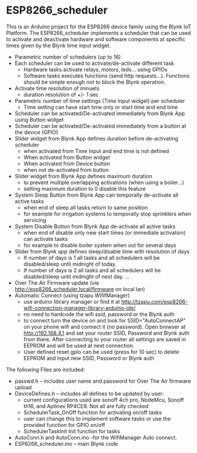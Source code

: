 ﻿# ESP8266_scheduler
This is an Arduino project for the ESP8266 device family using the Blynk IoT Platform.
The ESP8266_scheduler implements a scheduler that can be used to activate and deactivate hardware and software components at specific times given by the Blynk time input widget.

  - Parametric number of schedulers (up to 16)
  - Each scheduler can be used to activate/de-activate different task
      - Hardware tasks activate relays, motors, leds… using GPIOs
      - Software tasks executes functions (send http requests...). 
        Functions should be simple enough not to block the Blynk operation.
  - Activate time resolution of minuets
      - duration resolution of +/- 1 sec
  - Parametric number of time settings (Time Input widget) per scheduler
      - Time setting can have start time only or start time and end time
  - Scheduler can be activated/De-activated immediately from Blynk App using Button widget
  - Scheduler can be activated/De-activated immediately from a button at the device (GPIO)
  - Slider widget from Blynk App defines duration before de-activating scheduler 
      - when activated from Time Input and end time is not defined
      - When activated from Button widget
      - When activated from Device button
      - when not de-activated from button
  - Slider widget from Blynk App defines maximum duration
      - to prevent multiple overlapping activations (when using a boiler...)
      - setting maximum duration to 0 disable this feature 
  - System Sleep Button from Blynk App can temporally de-activate all active tasks 
      - when end of sleep all tasks return to same position
      - for example for irrigation systems to temporally stop sprinklers when servicing
  - System Disable Button from Blynk App de-activate all active tasks 
      - when end of disable only new start times (or immediate activation) can activate tasks
      - for example to disable boiler system when out for several days
  - Slider from Blynk app defines sleep/disable time with resolution of days
      - If number of days is 1 all tasks and all schedulers will be disabled/sleep until midnight of today.
      - If number of days is 2 all tasks and all schedulers will be disabled/sleep until midnight of next day. ...
  - Over The Air Firmware update (via http://esp8266_scheduler.local/firmware on local lan)
  - Automatic Connect (using tzapu WififManager)
      - use arduino library manager or find it at http://tzapu.com/esp8266-wifi-connection-manager-library-arduino-ide/
      - no need to hardcode the wifi ssid, password or the Blynk auth
      - to connect turn the device on and look for SSID="AutoConnectAP" on your phone wifi and connect it (no password).
        Open browser at http://192.168.4.1 and set your router SSID, Password and Blynk auth from there.
        After connecting to your router all settings are saved in EEPROM and will be used at next connection.
      - User defined reset gpio can be used (press for 10 sec) to delete EEPROM and input new SSID, Password or Blynk auth 

The following Files are included:
  - passwd.h – includes user name and password for Over The Air firmware upload
  - DeviceDefines.h – includes all defines to be updated by user:
      - current configurations used are sonoff 4ch pro, NodeMcu, Sonoff th16, and Aptinex RP4CE8. Not all are fully checked
      - SchedulerTask_OnOff function for activating on/off tasks
      - user can change this to implement software tasks or use the provided function for GPIO on/off
      - SchedulerTaskInit Init function for tasks
  - AutoConn.h and AutoConn.ino -for the WifiManager Auto connect.
  - ESP8266_scheduler.ino – main Blynk code


